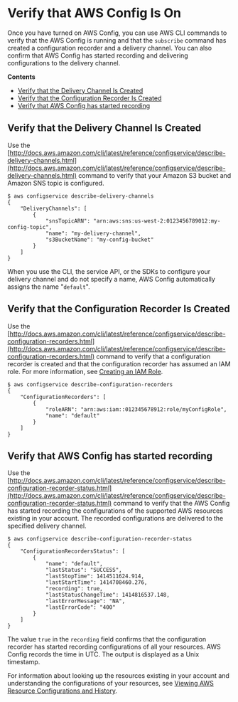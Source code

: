 # Verify that AWS Config Is On<a name="gs-cli-verify-subscribe"></a>

Once you have turned on AWS Config, you can use AWS CLI commands to verify that the AWS Config is running and that the `subscribe` command has created a configuration recorder and a delivery channel\. You can also confirm that AWS Config has started recording and delivering configurations to the delivery channel\.

**Contents**
+ [Verify that the Delivery Channel Is Created](#gs-cli-verify-channel)
+ [Verify that the Configuration Recorder Is Created](#gs-cli-verify-recorder)
+ [Verify that AWS Config has started recording](#gs-cli-verify-config-recording)

## Verify that the Delivery Channel Is Created<a name="gs-cli-verify-channel"></a>

Use the [http://docs.aws.amazon.com/cli/latest/reference/configservice/describe-delivery-channels.html](http://docs.aws.amazon.com/cli/latest/reference/configservice/describe-delivery-channels.html) command to verify that your Amazon S3 bucket and Amazon SNS topic is configured\.

```
$ aws configservice describe-delivery-channels
{
    "DeliveryChannels": [
        {
            "snsTopicARN": "arn:aws:sns:us-west-2:0123456789012:my-config-topic",
            "name": "my-delivery-channel",
            "s3BucketName": "my-config-bucket"
        }
    ]
}
```

When you use the CLI, the service API, or the SDKs to configure your delivery channel and do not specify a name, AWS Config automatically assigns the name "`default`"\. 

## Verify that the Configuration Recorder Is Created<a name="gs-cli-verify-recorder"></a>

Use the [http://docs.aws.amazon.com/cli/latest/reference/configservice/describe-configuration-recorders.html](http://docs.aws.amazon.com/cli/latest/reference/configservice/describe-configuration-recorders.html) command to verify that a configuration recorder is created and that the configuration recorder has assumed an IAM role\. For more information, see [Creating an IAM Role](gs-cli-prereq.md#gs-cli-create-iamrole)\.

```
$ aws configservice describe-configuration-recorders
{
    "ConfigurationRecorders": [
        {
            "roleARN": "arn:aws:iam::012345678912:role/myConfigRole",
            "name": "default"
        }
    ]
}
```

## Verify that AWS Config has started recording<a name="gs-cli-verify-config-recording"></a>

Use the [http://docs.aws.amazon.com/cli/latest/reference/configservice/describe-configuration-recorder-status.html](http://docs.aws.amazon.com/cli/latest/reference/configservice/describe-configuration-recorder-status.html) command to verify that the AWS Config has started recording the configurations of the supported AWS resources existing in your account\. The recorded configurations are delivered to the specified delivery channel\.

```
$ aws configservice describe-configuration-recorder-status
{
    "ConfigurationRecordersStatus": [
        {
            "name": "default",
            "lastStatus": "SUCCESS",
            "lastStopTime": 1414511624.914,
            "lastStartTime": 1414708460.276,
            "recording": true,
            "lastStatusChangeTime": 1414816537.148,
            "lastErrorMessage": "NA",
            "lastErrorCode": "400"
        }
    ]
}
```

The value `true` in the `recording` field confirms that the configuration recorder has started recording configurations of all your resources\. AWS Config records the time in UTC\. The output is displayed as a Unix timestamp\.  

For information about looking up the resources existing in your account and understanding the configurations of your resources, see [Viewing AWS Resource Configurations and History](view-manage-resource.md)\.